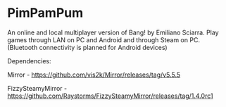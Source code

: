 # PimPamPum
An online and local multiplayer version of Bang! by Emiliano Sciarra. Play games through LAN on PC and Android and through Steam on PC.
(Bluetooth connectivity is planned for Android devices)

Dependencies:

Mirror - https://github.com/vis2k/Mirror/releases/tag/v5.5.5

FizzySteamyMirror - https://github.com/Raystorms/FizzySteamyMirror/releases/tag/1.4.0rc1
